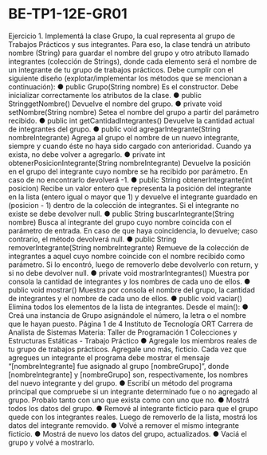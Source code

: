 # BE-TP1-12E-GR01

Ejercicio 1.
Implementá la clase Grupo, la cual representa al grupo de Trabajos Prácticos y sus integrantes. Para eso, la clase tendrá un atributo nombre (String) para guardar el nombre del grupo y otro atributo llamado integrantes (colección de Strings), donde cada elemento será el nombre de un integrante de tu grupo de trabajos prácticos. Debe cumplir con el siguiente diseño (explotar/implementar los métodos que se mencionan a
continuación): ● public Grupo(String nombre)
Es el constructor. Debe inicializar correctamente los atributos de la clase.
● public StringgetNombre()
Devuelve el nombre del grupo.
● private void setNombre(String nombre)
Setea el nombre del grupo a partir del parámetro recibido.
● public int getCantidadIntegrantes()
Devuelve la cantidad actual de integrantes del grupo. ● public void agregarIntegrante(String nombreIntegrante)
Agrega al grupo el nombre de un nuevo integrante, siempre y cuando éste no
haya sido cargado con anterioridad. Cuando ya exista, no debe volver a
agregarlo.
● private int obtenerPosicionIntegrante(String nombreIntegrante)
Devuelve la posición en el grupo del integrante cuyo nombre se ha recibido por
parámetro. En caso de no encontrarlo devolverá -1.
● public String obtenerIntegrante(int posicion)
Recibe un valor entero que representa la posición del integrante en la lista (entero igual o mayor que 1) y devuelve el integrante guardado en (posicion - 1) dentro de la colección de integrantes. Si el integrante no existe se debe devolver null.
● public String buscarIntegrante(String nombre)
Busca al integrante del grupo cuyo nombre coincida con el parámetro de
entrada. En caso de que haya coincidencia, lo devuelve; caso contrario, el
método devolverá null.
● public String removerIntegrante(String nombreIntegrante)
Remueve de la colección de integrantes a aquel cuyo nombre coincide con el
nombre recibido como parámetro. Si lo encontró, luego de removerlo debe
devolverlo con return, y si no debe devolver null.
● private void mostrarIntegrantes()
Muestra por consola la cantidad de integrantes y los nombres de cada uno de
ellos.
● public void mostrar()
Muestra por consola el nombre del grupo, la cantidad de integrantes y el
nombre de cada uno de ellos.
● public void vaciar()
Elimina todos los elementos de la lista de integrantes.
Desde el main():
● Creá una instancia de Grupo asignándole el número, la letra o el nombre que le
hayan puesto.
Página 1 de 4
Instituto de Tecnología ORT
Carrera de Analista de Sistemas
Materia: Taller de Programación 1
Colecciones y Estructuras Estáticas - Trabajo Práctico
● Agregale los miembros reales de tu grupo de trabajos prácticos. Agregale uno
más, ficticio. Cada vez que agregues un integrante el programa debe mostrar el
mensaje “[nombreIntegrante] fue asignado al grupo [nombreGrupo]”, donde
[nombreIntegrante] y [nombreGrupo] son, respectivamente, los nombres del
nuevo integrante y del grupo.
● Escribí un método del programa principal que compruebe si un integrante
determinado fue o no agregado al grupo. Probalo tanto con uno que exista
como con uno que no.
● Mostrá todos los datos del grupo.
● Remové al integrante ficticio para que el grupo quede con los integrantes
reales. Luego de removerlo de la lista, mostrá los datos del integrante
removido.
● Volvé a remover el mismo integrante ficticio.
● Mostrá de nuevo los datos del grupo, actualizados.
● Vaciá el grupo y volvé a mostrarlo.
